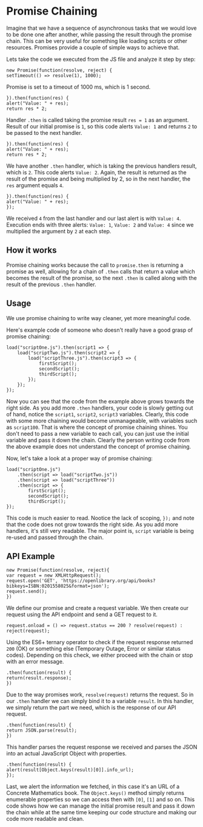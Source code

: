 # Promise Chaining

Imagine that we have a sequence of asynchronous tasks that we would love to be done one after another, while passing the result through the promise chain. This can be very useful for something like loading scripts or other resources. Promises provide a couple of simple ways to achieve that.

Lets take the code we executed from the JS file and analyze it step by step:

    new Promise(function(resolve, reject) { 
    setTimeout(() => resolve(1), 1000);
Promise is set to a timeout of 1000 ms, which is 1 second.

    }).then(function(res) {
    alert("Value: " + res);
    return res * 2;
Handler `.then` is called taking the promise result `res = 1` as an argument. Result of our initial promise is `1`, so this code alerts `Value: 1` and returns `2` to be passed to the next handler.

    }).then(function(res) {
    alert("Value: " + res);
    return res * 2;
We have another `.then` handler, which is taking the previous handlers result, which is `2`. This code alerts `Value: 2`. Again, the result is returned as the result of the promise and being multiplied by 2, so in the next handler, the `res` argument equals `4`.

    }).then(function(res) {
    alert("Value: " + res); 
    });
We received `4` from the last handler and our last alert is with `Value: 4`.
Execution ends with three alerts: `Value: 1`, `Value: 2` and `Value: 4` since we multiplied the argument by `2` at each step.

## How it works 

Promise chaining works because the call to `promise.then` is returning a promise as well, allowing for a chain of `.then` calls that return a value which becomes the result of the promise, so the next `.then` is called along with the result of the previous `.then` handler.

## Usage

We use promise chaining to write way cleaner, yet more meaningful code.

Here's example code of someone who doesn't really have a good grasp of promise chaining:

    load("scriptOne.js").then(script1 => {
        load("scriptTwo.js").then(script2 => {
            load("scriptThree.js").then(script3 => {
                firstScript();
                secondScript();
                thirdScript();
            });
        });
    });

Now you can see that the code from the example above grows towards the right side. As you add more `.then` handlers, your code is slowly getting out of hand, notice the `script1`, `script2`, `script3` variables. Clearly, this code with some more chaining would become unmanageable, with variables such as `script100`. That is where the concept of promise chaining shines. You don't need to pass a new variable to each call, you can just use the initial variable and pass it down the chain. Clearly the person writing code from the above example does not understand the concept of promise chaining.


Now, let's take a look at a proper way of promise chaining:

    load("scriptOne.js")
        .then(script => load("scriptTwo.js"))
        .then(script => load("scriptThree"))
        .then(script => {
            firstScript();
            secondScript();
            thirdScript();
    });

This code is much easier to read. Nootice the lack of scoping, `});` and note that the code does not grow towards the right side. As you add more handlers, it's still very readable. The major point is, `script` variable is being re-used and passed through the chain.


## API Example

    new Promise(function(resolve, reject){ 
    var request = new XMLHttpRequest();
    request.open('GET', 'https://openlibrary.org/api/books?bibkeys=ISBN:0201558025&format=json');
    request.send();
    })
We define our promise and create a request variable. We then create our request using the API endpoint and send a GET request to it.

    request.onload = () => request.status == 200 ? resolve(request) : reject(request);
Using the ES6+ ternary operator to check if the request response returned `200` (OK) or something else (Temporary Outage, Error or similar status codes). Depending on this check, we either proceed with the chain or stop with an error message.

    .then(function(result) {
    return(result.response);
    })
Due to the way promises work, `resolve(request)` returns the request. So in our `.then` handler we can simply bind it to a variable `result`. In this handler, we simply return the part we need, which is the response of our API request.

    .then(function(result) {
    return JSON.parse(result);
    })
This handler parses the request response we received and parses the JSON into an actual JavaScript Object with properties. 

    .then(function(result) {
    alert(result[Object.keys(result)[0]].info_url);
    });
Last, we alert the information we fetched, in this case it's an URL of a Concrete Mathematics book. The `Object.keys()` method simply returns enumerable properties so we can access then with `[0]`, `[1]` and so on.
This code shows how we can manage the initial promise result and pass it down the chain while at the same time keeping our code structure and making our code more readable and clean.
